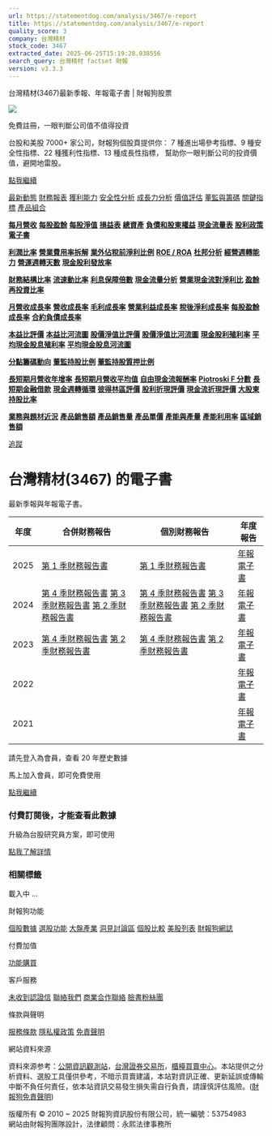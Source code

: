 ```yaml
---
url: https://statementdog.com/analysis/3467/e-report
title: https://statementdog.com/analysis/3467/e-report
quality_score: 3
company: 台灣精材
stock_code: 3467
extracted_date: 2025-06-25T15:19:28.038556
search_query: 台灣精材 factset 財報
version: v3.3.3
---
```


台灣精材(3467)最新季報、年報電子書 | 財報狗股票















![](https://www.facebook.com/tr?id=1265443774131605&ev=PageView&noscript=1)













































































免費註冊，一眼判斷公司值不值得投資

台股和美股 7000+ 家公司，財報狗個股頁提供你：
7 種進出場參考指標、9 種安全性指標、22 種獲利性指標、13 種成長性指標，
幫助你一眼判斷公司的投資價值，避開地雷股。

[點我繼續](/users/sign_up)

[最新動態](/analysis/3467)
[財務報表](/analysis/3467/monthly-revenue)
[獲利能力](/analysis/3467/profit-margin)
[安全性分析](/analysis/3467/financial-structure-ratio)
[成長力分析](/analysis/3467/monthly-revenue-growth-rate)
[價值評估](/analysis/3467/pe)
[董監與籌碼](/analysis/3467/broker-trading)
[關鍵指標](/analysis/3467/long-term-and-short-term-monthly-revenue-yoy)
[產品組合](/analysis/3467/ai-search)

[**每月營收**](/analysis/3467/monthly-revenue)
[**每股盈餘**](/analysis/3467/eps)
[**每股淨值**](/analysis/3467/nav)
[**損益表**](/analysis/3467/income-statement)
[**總資產**](/analysis/3467/assets)
[**負債和股東權益**](/analysis/3467/liabilities-and-equity)
[**現金流量表**](/analysis/3467/cash-flow-statement)
[**股利政策**](/analysis/3467/dividend-policy)
[**電子書**](/analysis/3467/e-report)

[**利潤比率**](/analysis/3467/profit-margin)
[**營業費用率拆解**](/analysis/3467/operating-expense-ratio)
[**業外佔稅前淨利比例**](/analysis/3467/non-operating-income-to-profit-before-tax)
[**ROE / ROA**](/analysis/3467/roe-roa)
[**杜邦分析**](/analysis/3467/du-pont-analysis)
[**經營週轉能力**](/analysis/3467/turnover-ratio)
[**營運週轉天數**](/analysis/3467/turnover-days)
[**現金股利發放率**](/analysis/3467/dividend-payout-ratio)

[**財務結構比率**](/analysis/3467/financial-structure-ratio)
[**流速動比率**](/analysis/3467/current-ratio-and-quick-ratio)
[**利息保障倍數**](/analysis/3467/interest-coverage-ratio)
[**現金流量分析**](/analysis/3467/cash-flow-analysis)
[**營業現金流對淨利比**](/analysis/3467/operating-cash-flow-to-net-income-ratio)
[**盈餘再投資比率**](/analysis/3467/reinvestment-rate)

[**月營收成長率**](/analysis/3467/monthly-revenue-growth-rate)
[**營收成長率**](/analysis/3467/revenue-growth-rate)
[**毛利成長率**](/analysis/3467/gross-profit-growth-rate)
[**營業利益成長率**](/analysis/3467/operating-income-growth-rate)
[**稅後淨利成長率**](/analysis/3467/net-income-growth-rate)
[**每股盈餘成長率**](/analysis/3467/eps-growth-rate)
[**合約負債成長率**](/analysis/3467/current-contract-liabilities-growth-rate)

[**本益比評價**](/analysis/3467/pe)
[**本益比河流圖**](/analysis/3467/pe-band)
[**股價淨值比評價**](/analysis/3467/pb)
[**股價淨值比河流圖**](/analysis/3467/pb-band)
[**現金股利殖利率**](/analysis/3467/dividend-yield)
[**平均現金股息殖利率**](/analysis/3467/average-dividend-yield)
[**平均現金股息河流圖**](/analysis/3467/average-dividend-yield-band)

[**分點籌碼動向**](/analysis/3467/broker-trading)
[**董監持股比例**](/analysis/3467/board-members-and-supervisors-shares-to-shares-outstanding-ratio)
[**董監持股質押比例**](/analysis/3467/pledging-ratio-of-board-members-and-supervisors)

[**長短期月營收年增率**](/analysis/3467/long-term-and-short-term-monthly-revenue-yoy)
[**長短期月營收平均值**](/analysis/3467/average-long-term-and-short-term-monthly-revenue)
[**自由現金流報酬率**](/analysis/3467/croic)
[**Piotroski F 分數**](/analysis/3467/piotroski-f-score)
[**長短期金融借款**](/analysis/3467/financial-borrowing)
[**現金週轉循環**](/analysis/3467/cash-conversion-cycle)
[**彼得林區評價**](/analysis/3467/peter-lynch-valuation)
[**股利折現評價**](/analysis/3467/dividend-discount-valuation)
[**現金流折現評價**](/analysis/3467/dcf-valuation)
[**大股東持股比率**](/analysis/3467/majority-shareholders-share-ratio)

[**業務與題材近況**](/analysis/3467/ai-search)
[**產品銷售額**](/analysis/3467/product-sales-figure)
[**產品銷售量**](/analysis/3467/product-sales-volume)
[**產品單價**](/analysis/3467/product-unit-price)
[**產能與產量**](/analysis/3467/production-capacity)
[**產能利用率**](/analysis/3467/production-capacity-utilization)
[**區域銷售額**](/analysis/3467/product-regional-sales)

[追蹤](/users/sign_up)

# 台灣精材(3467) 的電子書

最新季報與年報電子書。

| 年度 | 合併財務報告 | 個別財務報告 | 年度報告 |
| --- | --- | --- | --- |
| 2025 | [第 1 季財務報告書](/analysis) | [第 1 季財務報告書](https://doc.twse.com.tw/server-java/t57sb01?co_id=3467&colorchg=1&kind=A&step=9&filename=202501_3467_AI2.pdf) | [年報電子書](/analysis) |
| 2024 | [第 4 季財務報告書](/analysis)  [第 3 季財務報告書](/analysis)  [第 2 季財務報告書](/analysis) | [第 4 季財務報告書](https://doc.twse.com.tw/server-java/t57sb01?co_id=3467&colorchg=1&kind=A&step=9&filename=202404_3467_AI3.pdf)  [第 3 季財務報告書](https://doc.twse.com.tw/server-java/t57sb01?co_id=3467&colorchg=1&kind=A&step=9&filename=202403_3467_AI2.pdf)  [第 2 季財務報告書](https://doc.twse.com.tw/server-java/t57sb01?co_id=3467&colorchg=1&kind=A&step=9&filename=202402_3467_AI2.pdf) | [年報電子書](https://doc.twse.com.tw/server-java/t57sb01?co_id=3467&colorchg=1&kind=F&step=9&filename=2024_3467_20250625F04.pdf) |
| 2023 | [第 4 季財務報告書](/analysis)  [第 2 季財務報告書](/analysis) | [第 4 季財務報告書](https://doc.twse.com.tw/server-java/t57sb01?co_id=3467&colorchg=1&kind=A&step=9&filename=202304_3467_AI2.pdf)  [第 2 季財務報告書](https://doc.twse.com.tw/server-java/t57sb01?co_id=3467&colorchg=1&kind=A&step=9&filename=202302_3467_AI2.pdf) | [年報電子書](https://doc.twse.com.tw/server-java/t57sb01?co_id=3467&colorchg=1&kind=F&step=9&filename=2023_3467_20240617F04.pdf) |
| 2022 |  |  | [年報電子書](/analysis) |
| 2021 |  |  | [年報電子書](/analysis) |

請先登入為會員，查看 20 年歷史數據

馬上加入會員，即可免費使用

[點我繼續](/users/sign_up)

### 付費訂閱後，才能查看此數據

升級為台股研究員方案，即可使用

[點我了解詳情](/pricing)

### 相關標籤

載入中 ...





財報狗功能

[個股數據](/analysis)
[選股功能](/screeners)
[大盤產業](/taiex)
[洞見討論區](/insight)
[個股比較](/compare/tpe)
[美股列表](/us-stock-list)
[財報狗網誌](/blog/)

付費加值

[功能購買](/pricing)

客戶服務

[未收到認證信](/users/recv_auth_fail)
[聯絡我們](/contact)
[商業合作聯絡](/contact)
[臉書粉絲團](//www.facebook.com/statementdog)

條款與聲明

[服務條款](/law/tos)
[隱私權政策](/law/privacy)
[免責聲明](/law/disclaimer)

網站資料來源

資料來源参考：[公開資訊觀測站](http://mops.twse.com.tw/mops/web/index)，[台灣證券交易所](http://www.tse.com.tw/)，[櫃檯買賣中心](http://www.otc.org.tw/)。本站提供之分析資料、選股工具僅供參考，不暗示買賣建議，本站對資訊正確、更新延誤或傳輸中斷不負任何責任，依本站資訊交易發生損失需自行負責，請謹慎評估風險。([財報狗免責聲明](/law/disclaimer))

版權所有 © 2010 ~ 2025 財報狗資訊股份有限公司，統一編號：53754983  
網站由財報狗團隊設計，法律顧問：永熙法律事務所
